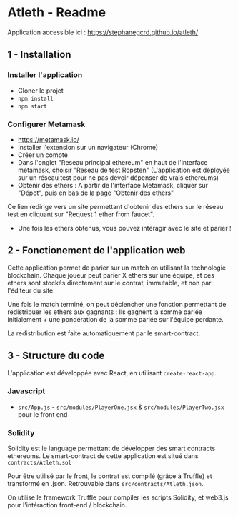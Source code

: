 # Atleth - Readme

Application accessible ici : https://stephanegcrd.github.io/atleth/

## 1 - Installation
### Installer l'application 
- Cloner le projet
- `npm install`
- `npm start`
### Configurer Metamask
- https://metamask.io/
- Installer l'extension sur un navigateur (Chrome)
- Créer un compte
- Dans l'onglet "Reseau principal ethereum" en haut de l'interface metamask,
choisir "Reseau de test Ropsten" (L'application est déployée sur un réseau
test pour ne pas devoir dépenser de vrais ethereums) 
- Obtenir des ethers : A partir de l'interface Metamask, cliquer sur "Dépot",
puis en bas de la page "Obtenir des ethers"

Ce lien redirige vers un site permettant d'obtenir des ethers sur le réseau test
en cliquant sur "Request 1 ether from faucet".


- Une fois les ethers obtenus, vous pouvez intéragir avec le site et parier !

## 2 - Fonctionement de l'application web

Cette application permet de parier sur un match en utilisant la technologie blockchain.
Chaque joueur peut parier X ethers sur une équipe, et ces ethers sont stockés 
directement sur le contrat, immutable, et non par l'éditeur du site.

Une fois le match terminé, on peut déclencher une fonction permettant de redistribuer
les ethers aux gagnants : Ils gagnent la somme pariée initialement + une pondération
de la somme pariée sur l'équipe perdante. 

La redistribution est faite automatiquement par le smart-contract. 

## 3 - Structure du code

L'application est développée avec React, en utilisant `create-react-app`.

### Javascript

- `src/App.js` - `src/modules/PlayerOne.jsx` & `src/modules/PlayerTwo.jsx` pour le front end

### Solidity

Solidity est le language permettant de développer des smart contracts ethereums.
Le smart-contract de cette application est situé dans `contracts/Atleth.sol`

Pour être utilisé par le front, le contrat est compilé (grâce à Truffle) et
transformé en .json. Retrouvable dans `src/contracts/Atleth.json`.

On utilise le framework Truffle pour compiler les scripts Solidity, et web3.js pour l'intéraction front-end / blockchain.
